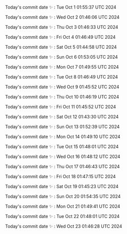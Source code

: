 Today's commit date ✨ : Tue Oct 1 01:55:37 UTC 2024 

Today's commit date ✨ : Wed Oct 2 01:46:06 UTC 2024 

Today's commit date ✨ : Thu Oct 3 01:46:33 UTC 2024 

Today's commit date ✨ : Fri Oct 4 01:46:49 UTC 2024 

Today's commit date ✨ : Sat Oct 5 01:44:58 UTC 2024 

Today's commit date ✨ : Sun Oct 6 01:53:05 UTC 2024 

Today's commit date ✨ : Mon Oct 7 01:49:55 UTC 2024 

Today's commit date ✨ : Tue Oct 8 01:46:49 UTC 2024 

Today's commit date ✨ : Wed Oct 9 01:45:52 UTC 2024 

Today's commit date ✨ : Thu Oct 10 01:46:19 UTC 2024 

Today's commit date ✨ : Fri Oct 11 01:45:52 UTC 2024 

Today's commit date ✨ : Sat Oct 12 01:43:30 UTC 2024 

Today's commit date ✨ : Sun Oct 13 01:52:39 UTC 2024 

Today's commit date ✨ : Mon Oct 14 01:49:10 UTC 2024 

Today's commit date ✨ : Tue Oct 15 01:48:01 UTC 2024 

Today's commit date ✨ : Wed Oct 16 01:48:12 UTC 2024 

Today's commit date ✨ : Thu Oct 17 01:46:43 UTC 2024 

Today's commit date ✨ : Fri Oct 18 01:47:15 UTC 2024 

Today's commit date ✨ : Sat Oct 19 01:45:23 UTC 2024 

Today's commit date ✨ : Sun Oct 20 01:54:35 UTC 2024 

Today's commit date ✨ : Mon Oct 21 01:49:41 UTC 2024 

Today's commit date ✨ : Tue Oct 22 01:48:01 UTC 2024 

Today's commit date ✨ : Wed Oct 23 01:46:28 UTC 2024 

